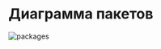 # Диаграмма пакетов
![packages](https://github.com/user-attachments/assets/cc5ec9b1-2c5b-434d-92c8-3a7fdc0db02b)
